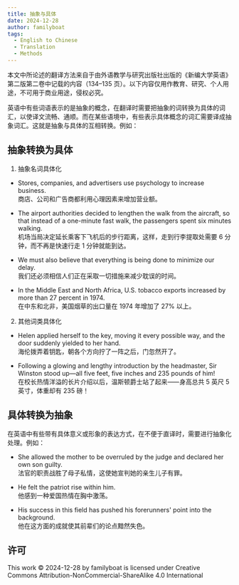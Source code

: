 ```yaml
---
title: 抽象与具体
date: 2024-12-28
author: familyboat
tags:
  - English to Chinese
  - Translation
  - Methods
---
```


本文中所论述的翻译方法来自于由外语教学与研究出版社出版的《新编大学英语》第二版第二卷中记载的内容（134&ndash;135 页）。以下内容仅用作教育、研究、个人用途，不可用于商业用途，侵权必究。

英语中有些词语表示的是抽象的概念，在翻译时需要把抽象的词转换为具体的词汇，以使译文流畅、通顺。而在某些语境中，有些表示具体概念的词汇需要译成抽象词汇。这就是抽象与具体的互相转换。例如：

<!-- more -->

## 抽象转换为具体

1. 抽象名词具体化

- Stores, companies, and advertisers use psychology to increase business.
  <br />
  商店、公司和广告商都利用心理因素来增加营业额。

- The airport authorities decided to lengthen the walk from the aircraft, so that instead of a one-minute fast walk, the passengers spent six minutes walking.
  <br />
  机场当局决定延长乘客下飞机后的步行距离，这样，走到行李提取处需要 6 分钟，而不再是快速行走 1 分钟就能到达。

- We must also believe that everything is being done to minimize our delay.
  <br />
  我们还必须相信人们正在采取一切措施来减少耽误的时间。

- In the Middle East and North Africa, U.S. tobacco exports increased by more than 27 percent in 1974.
  <br />
  在中东和北非，美国烟草的出口量在 1974 年增加了 27% 以上。

2. 其他词类具体化

- Helen applied herself to the key, moving it every possible way, and the door suddenly yielded to her hand.
  <br />
  海伦拨弄着钥匙，朝各个方向拧了一阵之后，门忽然开了。

- Following a glowing and lengthy introduction by the headmaster, Sir Winston stood up&mdash;all five feet, five inches and 235 pounds of him!
  <br />
  在校长热情洋溢的长片介绍以后，温斯顿爵士站了起来&#x2e3a;身高总共 5 英尺 5 英寸，体重却有 235 磅！

## 具体转换为抽象

在英语中有些带有具体意义或形象的表达方式，在不便于直译时，需要进行抽象化处理。例如：

- She allowed the mother to be overruled by the judge and declared her own son guilty.
  <br />
  法官的职责战胜了母子私情，这使她宣判她的亲生儿子有罪。

- He felt the patriot rise within him.
  <br />
  他感到一种爱国热情在胸中激荡。

- His success in this field has pushed his forerunners' point into the background.
  <br />
  他在这方面的成就使其前辈们的论点黯然失色。

## 许可

This work © 2024-12-28 by familyboat is licensed under Creative Commons Attribution-NonCommercial-ShareAlike 4.0 International
